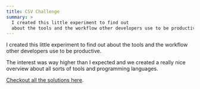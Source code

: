 ```yaml
---
title: CSV Challenge
summary: >
  I created this little experiment to find out
  about the tools and the workflow other developers use to be productive.
---
```


I created this little experiment to find out about the tools and the workflow other developers use to be productive.

The interest was way higher than I expected and we created a really nice overview about all sorts of tools and programming languages.

[Checkout all the solutions here](https://gist.github.com/jorin-vogel/2e43ffa981a97bc17259).
